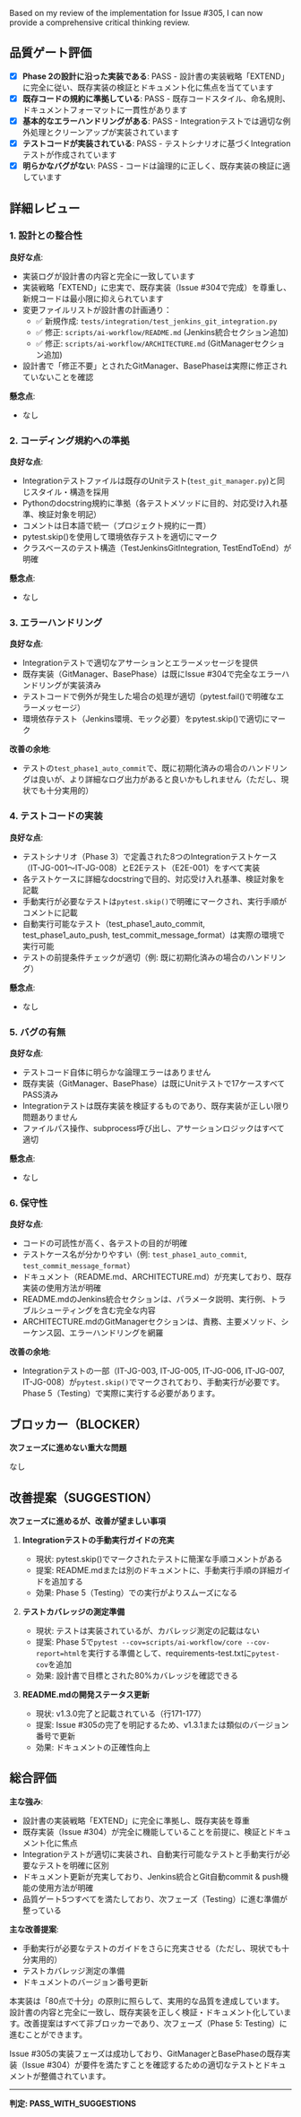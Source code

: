 Based on my review of the implementation for Issue #305, I can now provide a comprehensive critical thinking review.

## 品質ゲート評価

- [x] **Phase 2の設計に沿った実装である**: PASS - 設計書の実装戦略「EXTEND」に完全に従い、既存実装の検証とドキュメント化に焦点を当てています
- [x] **既存コードの規約に準拠している**: PASS - 既存コードスタイル、命名規則、ドキュメントフォーマットに一貫性があります
- [x] **基本的なエラーハンドリングがある**: PASS - Integrationテストでは適切な例外処理とクリーンアップが実装されています
- [x] **テストコードが実装されている**: PASS - テストシナリオに基づくIntegrationテストが作成されています
- [x] **明らかなバグがない**: PASS - コードは論理的に正しく、既存実装の検証に適しています

## 詳細レビュー

### 1. 設計との整合性

**良好な点**:
- 実装ログが設計書の内容と完全に一致しています
- 実装戦略「EXTEND」に忠実で、既存実装（Issue #304で完成）を尊重し、新規コードは最小限に抑えられています
- 変更ファイルリストが設計書の計画通り：
  - ✅ 新規作成: `tests/integration/test_jenkins_git_integration.py`
  - ✅ 修正: `scripts/ai-workflow/README.md` (Jenkins統合セクション追加)
  - ✅ 修正: `scripts/ai-workflow/ARCHITECTURE.md` (GitManagerセクション追加)
- 設計書で「修正不要」とされたGitManager、BasePhaseは実際に修正されていないことを確認

**懸念点**:
- なし

### 2. コーディング規約への準拠

**良好な点**:
- Integrationテストファイルは既存のUnitテスト(`test_git_manager.py`)と同じスタイル・構造を採用
- Pythonのdocstring規約に準拠（各テストメソッドに目的、対応受け入れ基準、検証対象を明記）
- コメントは日本語で統一（プロジェクト規約に一貫）
- pytest.skip()を使用して環境依存テストを適切にマーク
- クラスベースのテスト構造（TestJenkinsGitIntegration, TestEndToEnd）が明確

**懸念点**:
- なし

### 3. エラーハンドリング

**良好な点**:
- Integrationテストで適切なアサーションとエラーメッセージを提供
- 既存実装（GitManager、BasePhase）は既にIssue #304で完全なエラーハンドリングが実装済み
- テストコードで例外が発生した場合の処理が適切（pytest.fail()で明確なエラーメッセージ）
- 環境依存テスト（Jenkins環境、モック必要）をpytest.skip()で適切にマーク

**改善の余地**:
- テストの`test_phase1_auto_commit`で、既に初期化済みの場合のハンドリングは良いが、より詳細なログ出力があると良いかもしれません（ただし、現状でも十分実用的）

### 4. テストコードの実装

**良好な点**:
- テストシナリオ（Phase 3）で定義された8つのIntegrationテストケース（IT-JG-001～IT-JG-008）とE2Eテスト（E2E-001）をすべて実装
- 各テストケースに詳細なdocstringで目的、対応受け入れ基準、検証対象を記載
- 手動実行が必要なテストは`pytest.skip()`で明確にマークされ、実行手順がコメントに記載
- 自動実行可能なテスト（test_phase1_auto_commit, test_phase1_auto_push, test_commit_message_format）は実際の環境で実行可能
- テストの前提条件チェックが適切（例: 既に初期化済みの場合のハンドリング）

**懸念点**:
- なし

### 5. バグの有無

**良好な点**:
- テストコード自体に明らかな論理エラーはありません
- 既存実装（GitManager、BasePhase）は既にUnitテストで17ケースすべてPASS済み
- Integrationテストは既存実装を検証するものであり、既存実装が正しい限り問題ありません
- ファイルパス操作、subprocess呼び出し、アサーションロジックはすべて適切

**懸念点**:
- なし

### 6. 保守性

**良好な点**:
- コードの可読性が高く、各テストの目的が明確
- テストケース名が分かりやすい（例: `test_phase1_auto_commit`, `test_commit_message_format`）
- ドキュメント（README.md、ARCHITECTURE.md）が充実しており、既存実装の使用方法が明確
- README.mdのJenkins統合セクションは、パラメータ説明、実行例、トラブルシューティングを含む完全な内容
- ARCHITECTURE.mdのGitManagerセクションは、責務、主要メソッド、シーケンス図、エラーハンドリングを網羅

**改善の余地**:
- Integrationテストの一部（IT-JG-003, IT-JG-005, IT-JG-006, IT-JG-007, IT-JG-008）が`pytest.skip()`でマークされており、手動実行が必要です。Phase 5（Testing）で実際に実行する必要があります。

## ブロッカー（BLOCKER）

**次フェーズに進めない重大な問題**

なし

## 改善提案（SUGGESTION）

**次フェーズに進めるが、改善が望ましい事項**

1. **Integrationテストの手動実行ガイドの充実**
   - 現状: pytest.skip()でマークされたテストに簡潔な手順コメントがある
   - 提案: README.mdまたは別のドキュメントに、手動実行手順の詳細ガイドを追加する
   - 効果: Phase 5（Testing）での実行がよりスムーズになる

2. **テストカバレッジの測定準備**
   - 現状: テストは実装されているが、カバレッジ測定の記載はない
   - 提案: Phase 5で`pytest --cov=scripts/ai-workflow/core --cov-report=html`を実行する準備として、requirements-test.txtに`pytest-cov`を追加
   - 効果: 設計書で目標とされた80%カバレッジを確認できる

3. **README.mdの開発ステータス更新**
   - 現状: v1.3.0完了と記載されている（行171-177）
   - 提案: Issue #305の完了を明記するため、v1.3.1または類似のバージョン番号で更新
   - 効果: ドキュメントの正確性向上

## 総合評価

**主な強み**:
- 設計書の実装戦略「EXTEND」に完全に準拠し、既存実装を尊重
- 既存実装（Issue #304）が完全に機能していることを前提に、検証とドキュメント化に焦点
- Integrationテストが適切に実装され、自動実行可能なテストと手動実行が必要なテストを明確に区別
- ドキュメント更新が充実しており、Jenkins統合とGit自動commit & push機能の使用方法が明確
- 品質ゲート5つすべてを満たしており、次フェーズ（Testing）に進む準備が整っている

**主な改善提案**:
- 手動実行が必要なテストのガイドをさらに充実させる（ただし、現状でも十分実用的）
- テストカバレッジ測定の準備
- ドキュメントのバージョン番号更新

本実装は「80点で十分」の原則に照らして、実用的な品質を達成しています。設計書の内容と完全に一致し、既存実装を正しく検証・ドキュメント化しています。改善提案はすべて非ブロッカーであり、次フェーズ（Phase 5: Testing）に進むことができます。

Issue #305の実装フェーズは成功しており、GitManagerとBasePhaseの既存実装（Issue #304）が要件を満たすことを確認するための適切なテストとドキュメントが整備されています。

---
**判定: PASS_WITH_SUGGESTIONS**